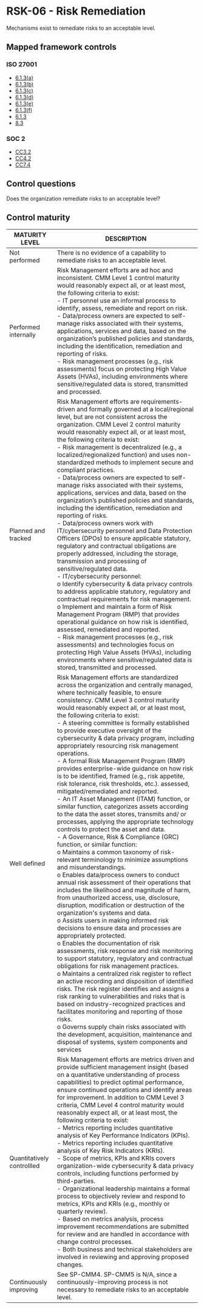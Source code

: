 # RSK-06 - Risk Remediation
Mechanisms exist to remediate risks to an acceptable level. 
## Mapped framework controls
### ISO 27001
- [6.1.3(a)](../iso27001/613(a).md)
- [6.1.3(b)](../iso27001/613(b).md)
- [6.1.3(c)](../iso27001/613(c).md)
- [6.1.3(d)](../iso27001/613(d).md)
- [6.1.3(e)](../iso27001/613(e).md)
- [6.1.3(f)](../iso27001/613(f).md)
- [6.1.3](../iso27001/613.md)
- [8.3](../iso27001/83.md)
### SOC 2
- [CC3.2](../soc2/cc32.md)
- [CC4.2](../soc2/cc42.md)
- [CC7.4](../soc2/cc74.md)
## Control questions
Does the organization remediate risks to an acceptable level? 
## Control maturity
|       MATURITY LEVEL       |                                                                                                                                                                                                                                                                                                                                                                                                                                                                                                                                                                                                                                                                                                                                                                                                                                                                                                                                                                                                                                                                    DESCRIPTION                                                                                                                                                                                                                                                                                                                                                                                                                                                                                                                                                                                                                                                                                                                                                                                                                                                                                                                                                                                                                                                                     |
|----------------------------|----------------------------------------------------------------------------------------------------------------------------------------------------------------------------------------------------------------------------------------------------------------------------------------------------------------------------------------------------------------------------------------------------------------------------------------------------------------------------------------------------------------------------------------------------------------------------------------------------------------------------------------------------------------------------------------------------------------------------------------------------------------------------------------------------------------------------------------------------------------------------------------------------------------------------------------------------------------------------------------------------------------------------------------------------------------------------------------------------------------------------------------------------------------------------------------------------------------------------------------------------------------------------------------------------------------------------------------------------------------------------------------------------------------------------------------------------------------------------------------------------------------------------------------------------------------------------------------------------------------------------------------------------------------------------------------------------------------------------------------------------------------------------------------------------------------------------------------------------------------------------------------------------------------------------------------------------------------------------------------------------------------------------------------------------------------------------------------------------------------------------------------------------|
| Not performed              | There is no evidence of a capability to remediate risks to an acceptable level.                                                                                                                                                                                                                                                                                                                                                                                                                                                                                                                                                                                                                                                                                                                                                                                                                                                                                                                                                                                                                                                                                                                                                                                                                                                                                                                                                                                                                                                                                                                                                                                                                                                                                                                                                                                                                                                                                                                                                                                                                                                                    |
| Performed internally       | Risk Management efforts are ad hoc and inconsistent. CMM Level 1 control maturity would reasonably expect all, or at least most, the following criteria to exist:<br>- IT personnel use an informal process to identify, assess, remediate and report on risk.<br>- Data/process owners are expected to self-manage risks associated with their systems, applications, services and data, based on the organization’s published policies and standards, including the identification, remediation and reporting of risks.<br>- Risk management processes (e.g., risk assessments) focus on protecting High Value Assets (HVAs), including environments where sensitive/regulated data is stored, transmitted and processed.                                                                                                                                                                                                                                                                                                                                                                                                                                                                                                                                                                                                                                                                                                                                                                                                                                                                                                                                                                                                                                                                                                                                                                                                                                                                                                                                                                                                                        |
| Planned and tracked        | Risk Management efforts are requirements-driven and formally governed at a local/regional level, but are not consistent across the organization. CMM Level 2 control maturity would reasonably expect all, or at least most, the following criteria to exist:<br>- Risk management is decentralized (e.g., a localized/regionalized function) and uses non-standardized methods to implement secure and compliant practices.<br>- Data/process owners are expected to self-manage risks associated with their systems, applications, services and data, based on the organization’s published policies and standards, including the identification, remediation and reporting of risks.<br>- Data/process owners work with IT/cybersecurity personnel and Data Protection Officers (DPOs) to ensure applicable statutory, regulatory and contractual obligations are properly addressed, including the storage, transmission and processing of sensitive/regulated data.<br>- IT/cybersecurity personnel:<br>o	Identify cybersecurity & data privacy controls to address applicable statutory, regulatory and contractual requirements for risk management.<br>o	Implement and maintain a form of Risk Management Program (RMP) that provides operational guidance on how risk is identified, assessed, remediated and reported.<br>- Risk management processes (e.g., risk assessments) and technologies focus on protecting High Value Assets (HVAs), including environments where sensitive/regulated data is stored, transmitted and processed.                                                                                                                                                                                                                                                                                                                                                                                                                                                                                                                                                                                                  |
| Well defined               | Risk Management efforts are standardized across the organization and centrally managed, where technically feasible, to ensure consistency. CMM Level 3 control maturity would reasonably expect all, or at least most, the following criteria to exist:<br>- A steering committee is formally established to provide executive oversight of the cybersecurity & data privacy program, including appropriately resourcing risk management operations.<br>- A formal Risk Management Program (RMP) provides enterprise-wide guidance on how risk is to be identified, framed (e.g., risk appetite, risk tolerance, risk thresholds, etc.). assessed, mitigated/remediated and reported.<br>- An IT Asset Management (ITAM) function, or similar function, categorizes assets according to the data the asset stores, transmits and/ or processes, applying the appropriate technology controls to protect the asset and data.<br>- A Governance, Risk & Compliance (GRC) function, or similar function:<br>o	Maintains a common taxonomy of risk-relevant terminology to minimize assumptions and misunderstandings. <br>o	Enables data/process owners to conduct annual risk assessment of their operations that includes the likelihood and magnitude of harm, from unauthorized access, use, disclosure, disruption, modification or destruction of the organization's systems and data.<br>o	Assists users in making informed risk decisions to ensure data and processes are appropriately protected.<br>o	Enables the documentation of risk assessments, risk response and risk monitoring to support statutory, regulatory and contractual obligations for risk management practices.<br>o	Maintains a centralized risk register to reflect an active recording and disposition of identified risks. The risk register identifies and assigns a risk ranking to vulnerabilities and risks that is based on industry-recognized practices and facilitates monitoring and reporting of those risks.<br>o	Governs supply chain risks associated with the development, acquisition, maintenance and disposal of systems, system components and services |
| Quantitatively controllled | Risk Management efforts are metrics driven and provide sufficient management insight (based on a quantitative understanding of process capabilities) to predict optimal performance, ensure continued operations and identify areas for improvement. In addition to CMM Level 3 criteria, CMM Level 4 control maturity would reasonably expect all, or at least most, the following criteria to exist:<br>- 	Metrics reporting includes quantitative analysis of Key Performance Indicators (KPIs).<br>- 	Metrics reporting includes quantitative analysis of Key Risk Indicators (KRIs).<br>- 	Scope of metrics, KPIs and KRIs covers organization-wide cybersecurity & data privacy controls, including functions performed by third-parties.<br>- 	Organizational leadership maintains a formal process to objectively review and respond to metrics, KPIs and KRIs (e.g., monthly or quarterly review).<br>- 	Based on metrics analysis, process improvement recommendations are submitted for review and are handled in accordance with change control processes.<br>- 	Both business and technical stakeholders are involved in reviewing and approving proposed changes.                                                                                                                                                                                                                                                                                                                                                                                                                                                                                                                                                                                                                                                                                                                                                                                                                                                                                                                                                                          |
| Continuously improving     | See SP-CMM4. SP-CMM5 is N/A, since a continuously-improving process is not necessary to remediate risks to an acceptable level.                                                                                                                                                                                                                                                                                                                                                                                                                                                                                                                                                                                                                                                                                                                                                                                                                                                                                                                                                                                                                                                                                                                                                                                                                                                                                                                                                                                                                                                                                                                                                                                                                                                                                                                                                                                                                                                                                                                                                                                                                    |
